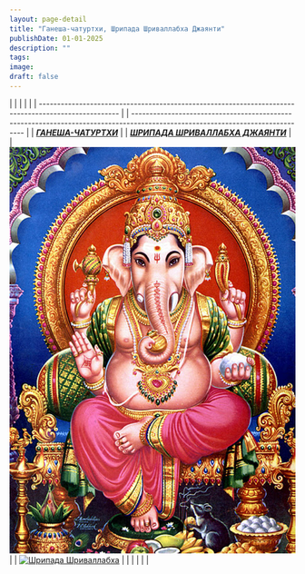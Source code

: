 ```yaml
---
layout: page-detail
title: "Ганеша-чатуртхи, Шрипада Шриваллабха Джаянти"
publishDate: 01-01-2025
description: ""
tags:
image:
draft: false
---
```


| |                                                                                                    |  |                                                                                                                                |
| ---------------------------------------------------------------------------------------------------- |  | ------------------------------------------------------------------------------------------------------------------------------ |
| **_[ГАНЕША-ЧАТУРТХИ](/holiday/30929/)_**                                                             |  | **_[ШРИПАДА ШРИВАЛЛАБХА ДЖАЯНТИ](/holiday/32752/)_**                                                                           |
| [![Ганеша](/upload/medialibrary/d91/d91a8f4550a0e2d9eccfe0dfb5ca7c94.png "Ганеша")](/holiday/30929/) |  | [![Шрипада Шриваллабха](/upload/medialibrary/78d/78d97e41cf154167af9a36b66aaabc32.png "Шрипада Шриваллабха")](/holiday/32752/) |
| |                                                                                                    |  |                                                                                                                                |
  
  
